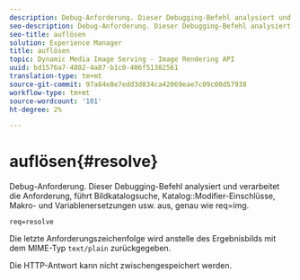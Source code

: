 ```yaml
---
description: Debug-Anforderung. Dieser Debugging-Befehl analysiert und verarbeitet die Anforderung, führt Bildkatalogsuche, Katalogmodifikator-Einschlüsse, Makro- und Variablenersetzungen usw. aus, genau wie req=img.
seo-description: Debug-Anforderung. Dieser Debugging-Befehl analysiert und verarbeitet die Anforderung, führt Bildkatalogsuche, Katalogmodifikator-Einschlüsse, Makro- und Variablenersetzungen usw. aus, genau wie req=img.
seo-title: auflösen
solution: Experience Manager
title: auflösen
topic: Dynamic Media Image Serving - Image Rendering API
uuid: bd1576a7-4802-4a87-b1c0-406f51382561
translation-type: tm+mt
source-git-commit: 97a84e8e7edd3d834ca42069eae7c09c00d57938
workflow-type: tm+mt
source-wordcount: '101'
ht-degree: 2%

---
```



# auflösen{#resolve}

Debug-Anforderung. Dieser Debugging-Befehl analysiert und verarbeitet die Anforderung, führt Bildkatalogsuche, Katalog::Modifier-Einschlüsse, Makro- und Variablenersetzungen usw. aus, genau wie req=img.

`req=resolve`

Die letzte Anforderungszeichenfolge wird anstelle des Ergebnisbilds mit dem MIME-Typ `text/plain` zurückgegeben.

Die HTTP-Antwort kann nicht zwischengespeichert werden.
